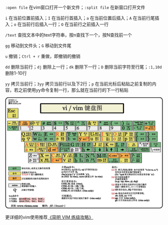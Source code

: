 `:open file` 在vim窗口打开一个新文件；`:split file` 在新窗口打开文件

`i` 在当前位置前插入；`I` 在当前行首插入；`a` 在当前位置后插入；`A` 在当前行尾插入；`o` 在当前行后插入一行；`O` 在当前行之前插入一行

`/text` 查找文本中的text字符串，按n查找下一个，按N查找前一个

`gg` 移动到文件头；`G` 移动到文件尾

`u` 撤销；`Ctrl + r` 重做，即撤销的撤销

`dd` 删除当前行；`dj` 删除上一行；`dk` 删除下一行；`D` 删除当前字符至行尾；`:1,10d`删除1-10行

`yy` 拷贝当前行；`3yy` 拷贝当前行以及下2行；`p` 在当前光标后粘贴之前复制的内容，若之前使用yy命令复制一行，那么就在当前行的下一行粘贴

![vim](./image/01-01.jpg)

更详细的vim使用推荐[《简明 VIM 练级攻略》](http://coolshell.cn/articles/5426.html)
